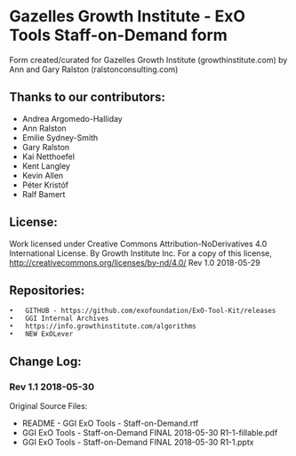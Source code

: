 # Gazelles Growth Institute - ExO Tools Staff-on-Demand form

Form created/curated for Gazelles Growth Institute (growthinstitute.com) by Ann and Gary Ralston (ralstonconsulting.com)

## Thanks to our contributors: 
- Andrea Argomedo-Halliday
- Ann Ralston
- Emilie Sydney-Smith
- Gary Ralston
- Kai Netthoefel
- Kent Langley
- Kevin Allen
- Péter Kristóf
- Ralf Bamert

## License:
Work licensed under Creative Commons Attribution-NoDerivatives 4.0 International License. By Growth Institute Inc. For a copy of this license, http://creativecommons.org/licenses/by-nd/4.0/ Rev 1.0 2018-05-29  

## Repositories:
	•	GITHUB - https://github.com/exofoundation/ExO-Tool-Kit/releases
	•	GGI Internal Archives
	•	https://info.growthinstitute.com/algorithms
	•	NEW ExOLever


## Change Log:

### Rev 1.1 2018-05-30
Original Source Files:
- README - GGI ExO Tools - Staff-on-Demand.rtf
- GGI ExO Tools - Staff-on-Demand FINAL 2018-05-30 R1-1-fillable.pdf
- GGI ExO Tools - Staff-on-Demand FINAL 2018-05-30 R1-1.pptx